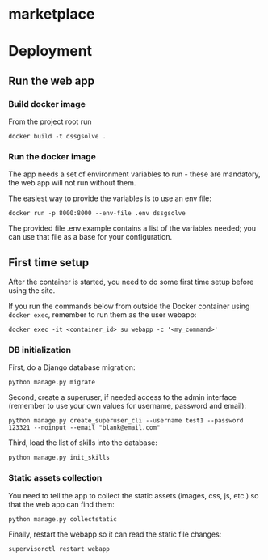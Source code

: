 # marketplace


# Deployment

## Run the web app

### Build docker image

From the project root run
```
docker build -t dssgsolve .
```
### Run the docker image

The app needs a set of environment variables to run - these are mandatory, the web app will not run without them.

The easiest way to provide the variables is to use an env file:

```
docker run -p 8000:8000 --env-file .env dssgsolve
```

The provided file .env.example contains a list of the variables needed; you can use that file as a base for your configuration.

## First time setup

After the container is started, you need to do some first time setup before using the site.

If you run the commands below from outside the Docker container using `docker exec`, remember to run them as the user webapp:

```
docker exec -it <container_id> su webapp -c '<my_command>'
```

### DB initialization

First, do a Django database migration:
```
python manage.py migrate
```

Second, create a superuser, if needed access to the admin interface (remember to use your own values for username, password and email):
```
python manage.py create_superuser_cli --username test1 --password 123321 --noinput --email "blank@email.com"
```

Third, load the list of skills into the database:
```
python manage.py init_skills
```

### Static assets collection

You need to tell the app to collect the static assets (images, css, js, etc.) so that the web app can find them:
```
python manage.py collectstatic
```

Finally, restart the webapp so it can read the static file changes:
```
supervisorctl restart webapp
```
